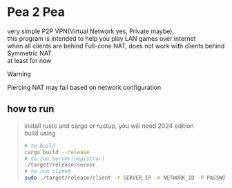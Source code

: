# Pea 2 Pea  
very simple P2P VPN(Virtual Network yes, Private maybe),  
this program is intended to help you play LAN games over internet  
when all clients are behind Full-cone NAT, does not work with clients behind Symmetric NAT  
at least for now  


> [!WARNING]  
> Piercing NAT may fail based on network configuration

## how to run  
> install rustc and cargo or rustup, you will need 2024 edition  
> build using  
> ```bash
> # to build
> cargo build --release
> # to run server(registrar)
> ./target/release/server
> # to run client
> sudo ./target/release/client -r SERVER_IP -n NETWORK_ID -P PASSWORD # password is optional
> ```